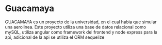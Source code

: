 # Guacamaya

GUACAMAYA es un proyecto de la universidad, en el cual habia que simular una aerolinea.
Este proyecto utiliza una base de datos relacional como mySQL, utiliza angular como framework del frontend y node express para la api,
adicional de la api se utiliza el ORM sequelize
